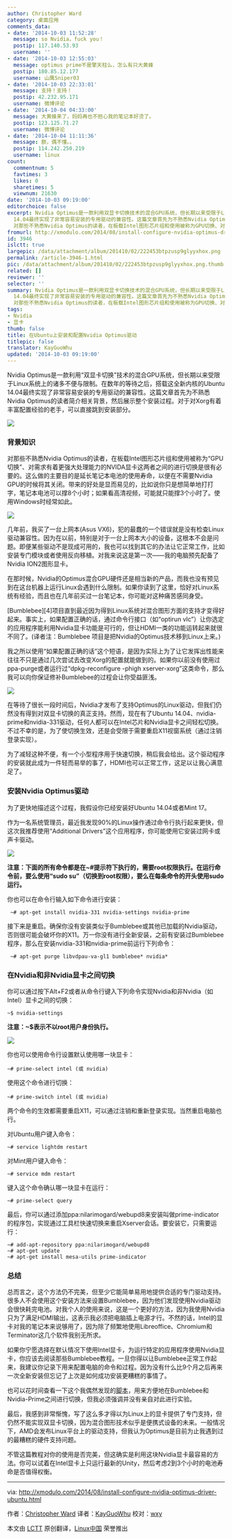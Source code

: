```yaml
---
author: Christopher Ward
category: 桌面应用
comments_data:
- date: '2014-10-03 11:52:28'
  message: so Nvidia，fuck you！
  postip: 117.140.53.93
  username: ''
- date: '2014-10-03 12:55:03'
  message: optimus prime不是擎天柱么，怎么有只大黄蜂
  postip: 180.85.12.177
  username: 山鹰Sniper03
- date: '2014-10-03 22:33:01'
  message: 支持！支持！
  postip: 42.232.95.171
  username: 微博评论
- date: '2014-10-04 04:33:00'
  message: 大黄蜂来了，妈妈再也不担心我的笔记本好烫了。
  postip: 123.125.71.27
  username: 微博评论
- date: '2014-10-04 11:11:36'
  message: 额，偶不懂。。
  postip: 114.242.250.219
  username: linux
count:
  commentnum: 5
  favtimes: 3
  likes: 0
  sharetimes: 5
  viewnum: 21630
date: '2014-10-03 09:19:00'
editorchoice: false
excerpt: Nvidia Optimus是一款利用双显卡切换技术的混合GPU系统，但长期以来受限于Linux系统上的诸多不便与限制。在数年的等待之后，搭载这全新内核的Ubuntu
  14.04最终实现了非常容易安装的专用驱动的兼容性。这篇文章首先为不熟悉Nvidia Optimus的读者简介相关背景，然后展示整个安装过程。对于对Xorg有着丰富配置经验的老手，可以直接跳到安装部分。  背景知识
  对那些不熟悉Nvidia Optimus的读者，在板载Intel图形芯片组和使用被称为GPU切换、对需求有着更强大处理能力的NVIDA显卡这两者之间的进行切换是很有必要的。这么做的主要目的是延长笔记
fromurl: http://xmodulo.com/2014/08/install-configure-nvidia-optimus-driver-ubuntu.html
id: 3946
islctt: true
largepic: /data/attachment/album/201410/02/222453btpzusp9glyyxhox.png
permalink: /article-3946-1.html
pic: /data/attachment/album/201410/02/222453btpzusp9glyyxhox.png.thumb.jpg
related: []
reviewer: ''
selector: ''
summary: Nvidia Optimus是一款利用双显卡切换技术的混合GPU系统，但长期以来受限于Linux系统上的诸多不便与限制。在数年的等待之后，搭载这全新内核的Ubuntu
  14.04最终实现了非常容易安装的专用驱动的兼容性。这篇文章首先为不熟悉Nvidia Optimus的读者简介相关背景，然后展示整个安装过程。对于对Xorg有着丰富配置经验的老手，可以直接跳到安装部分。  背景知识
  对那些不熟悉Nvidia Optimus的读者，在板载Intel图形芯片组和使用被称为GPU切换、对需求有着更强大处理能力的NVIDA显卡这两者之间的进行切换是很有必要的。这么做的主要目的是延长笔记
tags:
- Nvidia
- 显卡
thumb: false
title: 在Ubuntu上安装和配置Nvidia Optimus驱动
titlepic: false
translator: KayGuoWhu
updated: '2014-10-03 09:19:00'
---
```


Nvidia Optimus是一款利用“双显卡切换”技术的混合GPU系统，但长期以来受限于Linux系统上的诸多不便与限制。在数年的等待之后，搭载这全新内核的Ubuntu 14.04最终实现了非常容易安装的专用驱动的兼容性。这篇文章首先为不熟悉Nvidia Optimus的读者简介相关背景，然后展示整个安装过程。对于对Xorg有着丰富配置经验的老手，可以直接跳到安装部分。


![](/data/attachment/album/201410/02/222453btpzusp9glyyxhox.png)


### 背景知识


对那些不熟悉Nvidia Optimus的读者，在板载Intel图形芯片组和使用被称为“GPU切换”、对需求有着更强大处理能力的NVIDA显卡这两者之间的进行切换是很有必要的。这么做的主要目的是延长笔记本电池的使用寿命，以便在不需要Nvidia GPU的时候将其关闭。带来的好处是显而易见的，比如说你只是想简单地打打字，笔记本电池可以撑8个小时；如果看高清视频，可能就只能撑3个小时了。使用Windows时经常如此。


![](/data/attachment/album/201410/02/221950wp6s34s6b9rzzy1y.jpg)


几年前，我买了一台上网本(Asus VX6)，犯的最蠢的一个错误就是没有检查Linux驱动兼容性。因为在以前，特别是对于一台上网本大小的设备，这根本不会是问题。即便某些驱动不是现成可用的，我也可以找到其它的办法让它正常工作，比如安装专门模块或者使用反向移植。对我来说这是第一次——我的电脑预先配备了Nvidia ION2图形显卡。


在那时候，Nvidia的Optimus混合GPU硬件还是相当新的产品，而我也没有预见到在这台机器上运行Linux会遇到什么限制。如果你读到了这里，恰好对Linux系统有经验，而且也在几年前买过一台笔记本，你可能对这种痛苦感同身受。


[Bumblebee][4]项目直到最近因为得到Linux系统对混合图形方面的支持才变得好起来。事实上，如果配置正确的话，通过命令行接口（如“optirun vlc”）让你选定的应用程序能利用Nvidia显卡功能是可行的，但让HDMI一类的功能运转起来就很不同了。(译者注：Bumblebee 项目是把Nvidia的Optimus技术移到Linux上来。)


我之所以使用“如果配置正确的话”这个短语，是因为实际上为了让它发挥出性能来往往不只是通过几次尝试去改变Xorg的配置就能做到的。如果你以前没有使用过ppa-purge或者运行过“dpkg-reconfigure -phigh xserver-xorg”这类命令，那么我可以向你保证修补Bumblebee的过程会让你受益匪浅。


![](/data/attachment/album/201410/02/222004x8yqzrtny7r1o679.png)


在等待了很长一段时间后，Nvidia才发布了支持Optimus的Linux驱动，但我们仍然没有得到对双显卡切换的真正支持。然而，现在有了Ubuntu 14.04、nvidia-prime和nvidia-331驱动，任何人都可以在Intel芯片和Nvidia显卡之间轻松切换。不过不幸的是，为了使切换生效，还是会受限于需要重启X11视窗系统（通过注销登录实现）。


为了减轻这种不便，有一个小型程序用于快速切换，稍后我会给出。这个驱动程序的安装就此成为一件轻而易举的事了，HDMI也可以正常工作，这足以让我心满意足了。


### 安装Nvidia Optimus驱动


为了更快地描述这个过程，我假设你已经安装好Ubuntu 14.04或者Mint 17。


作为一名系统管理员，最近我发现90%的Linux操作通过命令行执行起来更快，但这次我推荐使用“Additional Drivers”这个应用程序，你可能使用它安装过网卡或声卡驱动。


![](/data/attachment/album/201410/02/222457ekkvgkm8vlkvk6k9.jpg)


**注意：下面的所有命令都是在~#提示符下执行的，需要root权限执行。在运行命令前，要么使用“sudo su”（切换到root权限），要么在每条命令的开头使用sudo运行。**


你也可以在命令行输入如下命令进行安装：



```
 ~# apt-get install nvidia-331 nvidia-settings nvidia-prime 

```

接下来是重启。确保你没有安装类似于Bumblebee或其他已加载的Nvidia驱动，否则很可能会破坏你的X11。万一你没有进行全新安装，之前有安装过Bumblebee程序，那么在安装nvidia-331和nvidia-prime前运行下列命令：



```
 ~# apt-get purge libvdpau-va-gl1 bumblebee* nvidia*

```

### 在Nvidia和非Nvidia显卡之间切换


你可以通过按下Alt+F2或者从命令行键入下列命令实现Nvidia和非Nvidia（如Intel）显卡之间的切换：



```
~$ nvidia-settings 

```

**注意：~$表示不以root用户身份执行。**


![](/data/attachment/album/201410/02/222459t3gj3k81seg11w11.jpg)


你也可以使用命令行设置默认使用哪一块显卡：



```
~# prime-select intel (或 nvidia)

```

使用这个命令进行切换：



```
~# prime-switch intel (或 nvidia)

```

两个命令的生效都需要重启X11，可以通过注销和重新登录实现。当然重启电脑也行。


对Ubuntu用户键入命令：



```
~# service lightdm restart

```

对Mint用户键入命令：



```
~# service mdm restart

```

键入这个命令确认哪一块显卡在运行：



```
~# prime-select query

```

最后，你可以通过添加ppa:nilarimogard/webupd8来安装叫做prime-indicator的程序包，实现通过工具栏快速切换来重启Xserver会话。要安装它，只需要运行：



```
~# add-apt-repository ppa:nilarimogard/webupd8
~# apt-get update
~# apt-get install mesa-utils prime-indicator 

```

### 总结


总而言之，这个方法仍不完美，但至少它能简单易用地提供合适的专门驱动支持。很多人不会使用这个安装方法来设置Bumblebee，因为他们发现使用Nvidia驱动会很快耗完电池。对我个人的使用来说，这是一个更好的方法，因为我使用Nvidia只为了满足HDMI输出，这表示我必须把电脑插上电源才行。不然的话，Intel的显卡对我的笔记本来说够用了，因为除了频繁地使用Libreoffice、Chromium和Terminator这几个软件我别无所求。


如果你宁愿选择在默认情况下使用Intel显卡，为运行特定的应用程序使用Nvidia显卡，你应该去阅读那些Bumblebee教程。一旦你得以让Bumblebee正常工作起来，我建议你记录下用来配置电脑的命令和过程。因为没有什么比9个月之后再来一次全新安装但忘记了上次是如何成功安装更糟糕的事情了。


也可以花时间查看一下这个我偶然发现的[脚本](https://devtalk.nvidia.com/default/topic/705993/easy-switch-between-bumblebee-and-nvidia-prime/)，用来方便地在Bumblebee和Nvidia-Prime之间进行切换，但我必须强调并没有亲自对此进行实验。


最后，我感到非常惭愧，写了这么多才得以为Linux上的显卡提供了专门支持，但仍然不能实现双显卡切换，因为混合图形技术似乎是便携式设备的未来。一般情况下，AMD会发布Linux平台上的驱动支持，但我认为Optimus是目前为止我遇到过的最糟糕的硬件支持问题。


不管这篇教程对你的使用是否完美，但这确实是利用这块Nvidia显卡最容易的方法。你可以试着在Intel显卡上只运行最新的Unity，然后考虑2到3个小时的电池寿命是否值得权衡。




---


via: <http://xmodulo.com/2014/08/install-configure-nvidia-optimus-driver-ubuntu.html>


作者：[Christopher Ward](http://xmodulo.com/author/christopher) 译者：[KayGuoWhu](https://github.com/KayGuoWhu) 校对：[wxy](https://github.com/wxy)


本文由 [LCTT](https://github.com/LCTT/TranslateProject) 原创翻译，[Linux中国](http://linux.cn/) 荣誉推出